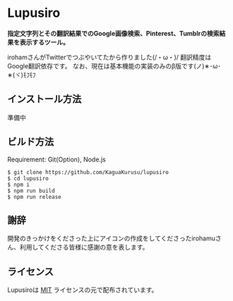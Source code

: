 # Lupusiro

**指定文字列とその翻訳結果でのGoogle画像検索、Pinterest、Tumblrの検索結果を表示するツール。**

irohamさんがTwitterでつぶやいてたから作りました(/・ω・)/
翻訳精度はGoogle翻訳依存です。
なお、現在は基本機能の実装のみのβ版です(ノ)&lowast;･ω･&lowast;(ヾ)ﾓﾌﾓﾌ


## インストール方法
準備中

## ビルド方法
Requirement: Git(Option), Node.js

```
$ git clone https://github.com/KaguaKurusu/lupusiro
$ cd lupusiro
$ npm i
$ npm run build
$ npm run release
```

## 謝辞
開発のきっかけをくださった上にアイコンの作成をしてくださったirohamuさん、利用してくださる皆様に感謝の意を表します。

## ライセンス
Lupusiroは
[MIT](LICENSE)
ライセンスの元で配布されています。
